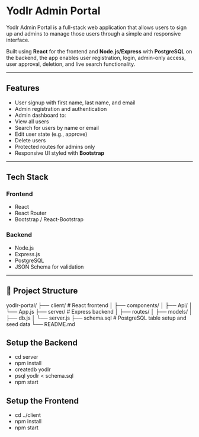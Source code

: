 # Yodlr Admin Portal

Yodlr Admin Portal is a full-stack web application that allows users to sign up and admins to manage those users through a simple and responsive interface.

Built using **React** for the frontend and **Node.js/Express** with **PostgreSQL** on the backend, the app enables user registration, login, admin-only access, user approval, deletion, and live search functionality.

---

## Features

- User signup with first name, last name, and email
- Admin registration and authentication
- Admin dashboard to:
- View all users
- Search for users by name or email
- Edit user state (e.g., approve)
- Delete users
- Protected routes for admins only
- Responsive UI styled with **Bootstrap**

---

## Tech Stack

### Frontend
- React
- React Router
- Bootstrap / React-Bootstrap

### Backend
- Node.js
- Express.js
- PostgreSQL
- JSON Schema for validation

---

## 📁 Project Structure

yodlr-portal/ ├── client/ # React frontend │ ├── components/ │ ├── Api/ │ └── App.js ├── server/ # Express backend │ ├── routes/ │ ├── models/ │ ├── db.js │ └── server.js ├── schema.sql # PostgreSQL table setup and seed data └── README.md


## Setup the Backend
- cd server
- npm install
- createdb yodlr
- psql yodlr < schema.sql
- npm start


## Setup the Frontend

- cd ../client
- npm install
- npm start

